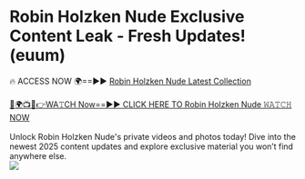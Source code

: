 # Robin Holzken Nude Exclusive Content Leak - Fresh Updates! (euum)

🔥 ACCESS NOW 🌍==►► <a href="https://tinyurl.com/yc657z5k" rel="nofollow">Robin Holzken Nude Latest Collection</a>
<br><br>
[🔴🌍📺📱👉WA𝚃CH Now==►► CLICK HERE TO Robin Holzken Nude 𝚆𝙰𝚃𝙲𝙷 NOW](https://tinyurl.com/yc657z5k)
<br><br>
Unlock Robin Holzken Nude's private videos and photos today! Dive into the newest 2025 content updates and explore exclusive material you won’t find anywhere else.
<br>
<a href="https://tinyurl.com/yc657z5k" rel="nofollow" data-target="animated-image.originalLink"><img src="https://camo.githubusercontent.com/8a4f000d20f83aca3bf7ec5f350d767afa0574a8a352519fd8cfa583a6f93a33/68747470733a2f2f692e696d6775722e636f6d2f644a486b345a712e676966" data-canonical-src="https://i.imgur.com/dJHk4Zq.gif" style="max-width: 100%; display: inline-block;" data-target="animated-image.originalImage"></a>
<br>
